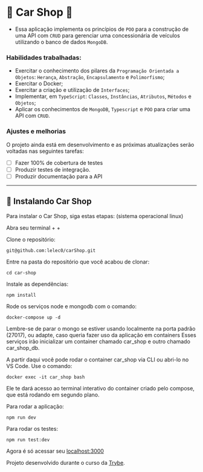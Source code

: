 # 🚀 Car Shop 🚀

- Essa aplicação implementa os princípios de `POO` para a construção de uma API com `CRUD` para gerenciar uma concessionária de veículos utilizando o banco de dados `MongoDB`.

### Habilidades trabalhadas:

- Exercitar o conhecimento dos pilares da `Programação Orientada a Objetos`: `Herança`, `Abstração`, `Encapsulamento` e `Polimorfismo`;
- Exercitar o Docker;
- Exercitar a criação e utilização de `Interfaces`;
- Implementar, em `TypeScript`: `Classes`, `Instâncias`, `Atributos`, `Métodos` e `Objetos`;
- Aplicar os conhecimentos de `MongoDB`, `Typescript` e `POO` para criar uma API com `CRUD`.

### Ajustes e melhorias

O projeto ainda está em desenvolvimento e as próximas atualizações serão voltadas nas seguintes tarefas:

- [ ] Fazer 100% de cobertura de testes
- [ ] Produzir testes de integração.
- [ ] Produzir documentação para a API
---
## 🚀 Instalando Car Shop

Para instalar o Car Shop, siga estas etapas:
(sistema operacional linux)

Abra seu terminal <ctrl> + <alt> + <t>
  
Clone o repositório:
```
git@github.com:lelec0/carShop.git
```
Entre na pasta do repositório que você acabou de clonar:
 ```
cd car-shop
  ```
Instale as dependências:
 ```
npm install
  ```
Rode os serviços node e mongodb com o comando:
 ```
docker-compose up -d
  ```
Lembre-se de parar o mongo se estiver usando localmente na porta padrão (27017), ou adapte, caso queria fazer uso da aplicação em containers
Esses serviços irão inicializar um container chamado car_shop e outro chamado car_shop_db.

A partir daqui você pode rodar o container car_shop via CLI ou abri-lo no VS Code.
Use o comando:
 ```
docker exec -it car_shop bash
  ```
Ele te dará acesso ao terminal interativo do container criado pelo compose, que está rodando em segundo plano.

Para rodar a aplicação:
  ```
  npm run dev
  ```
  
 Para rodar os testes:
  ```
  npm run test:dev
  ```
Agora é só acessar seu [localhost:3000](http://localhost:3000) 
 
Projeto desenvolvido durante o curso da [Trybe](https://github.com/tryber).
